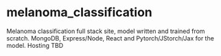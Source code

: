 # melanoma_classification
Melanoma classification full stack site, model written and trained from scratch. MongoDB, Express/Node, React and Pytorch/JStorch/Jax for the model. Hosting TBD
